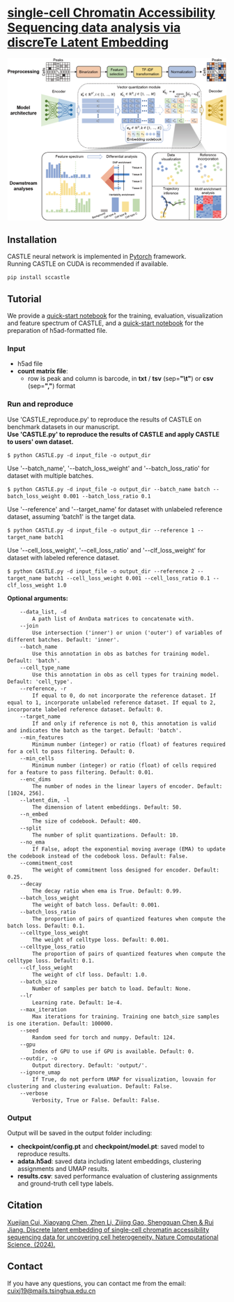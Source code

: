 # [single-cell Chromatin Accessibility Sequencing data analysis via discreTe Latent Embedding](https://www.nature.com/articles/s43588-024-00625-4)

![](docs/CASTLE.png)

## Installation  

CASTLE neural network is implemented in [Pytorch](https://pytorch.org/) framework.  
Running CASTLE on CUDA is recommended if available.   

    pip install sccastle

## Tutorial
We provide a [quick-start notebook](https://github.com/cuixj19/CASTLE/blob/main/demo.ipynb) for the training, evaluation, visualization and feature spectrum of CASTLE, and a [quick-start notebook](https://github.com/cuixj19/CASTLE/blob/main/prepare_data.ipynb) for the preparation of h5ad-formatted file.

### Input   
* h5ad file
* **count matrix file**:  
	* row is peak and column is barcode, in **txt** / **tsv** (sep=**"\t"**) or **csv** (sep=**","**) format

### Run and reproduce   
Use 'CASTLE_reproduce.py' to reproduce the results of CASTLE on benchmark datasets in our manuscript.  
**Use 'CASTLE.py' to reproduce the results of CASTLE and apply CASTLE to users' own dataset.**  
```  
$ python CASTLE.py -d input_file -o output_dir
```

Use '--batch_name', '--batch_loss_weight' and '--batch_loss_ratio' for dataset with multiple batches.
```  
$ python CASTLE.py -d input_file -o output_dir --batch_name batch --batch_loss_weight 0.001 --batch_loss_ratio 0.1
```

Use '--reference' and '--target_name' for dataset with unlabeled reference dataset, assuming 'batch1' is the target data.
```  
$ python CASTLE.py -d input_file -o output_dir --reference 1 --target_name batch1
```

Use '--cell_loss_weight', '--cell_loss_ratio' and '--clf_loss_weight' for dataset with labeled reference dataset.
```  
$ python CASTLE.py -d input_file -o output_dir --reference 2 --target_name batch1 --cell_loss_weight 0.001 --cell_loss_ratio 0.1 --clf_loss_weight 1.0
```

**Optional arguments:**
```  
	--data_list, -d
		A path list of AnnData matrices to concatenate with.
	--join
		Use intersection ('inner') or union ('outer') of variables of different batches. Default: 'inner'.
	--batch_name
		Use this annotation in obs as batches for training model. Default: 'batch'.
	--cell_type_name
		Use this annotation in obs as cell types for training model. Default: 'cell_type'.
	--reference, -r
		If equal to 0, do not incorporate the reference dataset. If equal to 1, incorporate unlabeled reference dataset. If equal to 2, incorporate labeled reference dataset. Default: 0.
	--target_name
		If and only if reference is not 0, this annotation is valid and indicates the batch as the target. Default: 'batch'.
	--min_features
		Minimum number (integer) or ratio (float) of features required for a cell to pass filtering. Default: 0.
	--min_cells
		Minimum number (integer) or ratio (float) of cells required for a feature to pass filtering. Default: 0.01.
	--enc_dims
		The number of nodes in the linear layers of encoder. Default: [1024, 256].
	--latent_dim, -l
		The dimension of latent embeddings. Default: 50.
	--n_embed
		The size of codebook. Default: 400.
	--split
		The number of split quantizations. Default: 10.
	--no_ema
		If False, adopt the exponential moving average (EMA) to update the codebook instead of the codebook loss. Default: False.
	--commitment_cost
		The weight of commitment loss designed for encoder. Default: 0.25.
	--decay
		The decay ratio when ema is True. Default: 0.99.
	--batch_loss_weight
		The weight of batch loss. Default: 0.001.
	--batch_loss_ratio
		The proportion of pairs of quantized features when compute the batch loss. Default: 0.1.
	--celltype_loss_weight
		The weight of celltype loss. Default: 0.001.
	--celltype_loss_ratio
		The proportion of pairs of quantized features when compute the celltype loss. Default: 0.1.
	--clf_loss_weight
		The weight of clf loss. Default: 1.0.
	--batch_size
		Number of samples per batch to load. Default: None.
	--lr
		Learning rate. Default: 1e-4.
	--max_iteration
		Max iterations for training. Training one batch_size samples is one iteration. Default: 100000.
	--seed
		Random seed for torch and numpy. Default: 124.
	--gpu
		Index of GPU to use if GPU is available. Default: 0.
	--outdir, -o
		Output directory. Default: 'output/'.
	--ignore_umap
		If True, do not perform UMAP for visualization, louvain for clustering and clustering evaluation. Default: False.
	--verbose
		Verbosity, True or False. Default: False.
```

### Output   
Output will be saved in the output folder including:
* **checkpoint/config.pt** and **checkpoint/model.pt**:  saved model to reproduce results.
* **adata.h5ad**:  saved data including latent embeddings, clustering assignments and UMAP results.
* **results.csv**:  saved performance evaluation of clustering assignments and ground-truth cell type labels.


## Citation
[Xuejian Cui, Xiaoyang Chen, Zhen Li, Zijing Gao, Shengquan Chen & Rui Jiang. Discrete latent embedding of single-cell chromatin accessibility sequencing data for uncovering cell heterogeneity. Nature Computational Science, (2024).](https://www.nature.com/articles/s43588-024-00625-4)


## Contact 
If you have any questions, you can contact me from the email: <cuixj19@mails.tsinghua.edu.cn>

